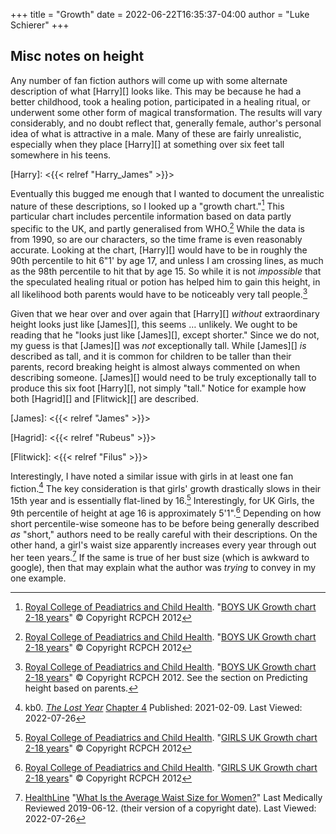+++
title = "Growth"
date = 2022-06-22T16:35:37-04:00
author = "Luke Schierer"
+++

## Misc notes on height

Any number of fan fiction authors will come up with some alternate description
of what [Harry][] looks like.  This may be because he had a better childhood, took a
healing potion, participated in a healing ritual, or underwent some other form
of magical transformation.  The results will vary considerably, and no doubt
reflect that, generally female, author's personal idea of what is attractive in
a male.  Many of these are fairly unrealistic, especially when they place [Harry][]
at something over six feet tall somewhere in his teens.  

[Harry]: <{{< relref "Harry_James" >}}>

Eventually this bugged me enough that I wanted to document the unrealistic
nature of these descriptions, so I looked up a "growth chart."[^220622-1] This
particular chart includes percentile information based on data partly
specific to the UK, and partly generalised from WHO.[^220622-2]  While the data
is from 1990, so are our characters, so the time frame is even reasonably
accurate. Looking at the chart, [Harry][] would have to be in roughly the 90th
percentile to hit 6"1' by age 17, and unless I am crossing lines, as much as the
98th percentile to hit that by age 15.  So while it is not *impossible* that the
speculated healing ritual or potion has helped him to gain this height, in all
likelihood both parents would have to be noticeably very tall people.[^220622-3]

Given that we hear over and over again that [Harry][] *without* extraordinary height
looks just like [James][], this seems … unlikely.  We ought to be reading that he
"looks just like [James][], except shorter."  Since we do not, my guess is that
[James][] was *not* exceptionally tall.  While [James][] *is* described as tall, and it
is common for children to be taller than their parents, record breaking height
is almost always commented on when describing someone.  [James][] would need to be
truly exceptionally tall to produce this six foot [Harry][], not simply "tall."
Notice for example how both [Hagrid][] and [Flitwick][] are described.

[James]: <{{< relref "James" >}}>

[Hagrid]: <{{< relref "Rubeus" >}}>

[Flitwick]: <{{< relref "Filus" >}}>

Interestingly, I have noted a similar issue with girls in at least one fan
fiction.[^220726-8] The key consideration is that girls' growth drastically
slows in their 15th year and is essentially flat-lined by 16.[^220726-9]
Interestingly, for UK Girls, the 9th percentile of height at age 16 is
approximately 5'1".[^220726-10]  Depending on how short percentile-wise someone
has to be before being generally described *as* "short," authors need to be
really careful with their descriptions.  On the other hand, a girl's waist size
apparently increases every year through out her teen years.[^220726-11]  If the
same is true of her bust size (which is awkward to google), then that may
explain what the author was *trying* to convey in my one example.

[^220726-11]: [HealthLine](https://www.healthline.com/)
    "[What Is the Average Waist Size for Women?](https://www.healthline.com/health/average-waist-size-for-women)"
    Last Medically Reviewed 2019-06-12. (their version of a copyright date). Last Viewed: 2022-07-26

[^220726-8]: kb0. _[The Lost Year](https://www.fanfiction.net/s/13815274)_
    [Chapter 4](https://www.fanfiction.net/s/13815274/4/The-Lost-Year)
    Published: 2021-02-09. Last Viewed: 2022-07-26

[^220726-10]: [Royal College of Peadiatrics and Child Health](https://www.rcpch.ac.uk/).
    "[GIRLS UK Growth chart 2-18 years](https://www.rcpch.ac.uk/sites/default/files/Girls_2-18_years_growth_chart.pdf)"
    © Copyright RCPCH 2012

[^220726-9]: [Royal College of Peadiatrics and Child Health](https://www.rcpch.ac.uk/).
    "[GIRLS UK Growth chart 2-18 years](https://www.rcpch.ac.uk/sites/default/files/Girls_2-18_years_growth_chart.pdf)"
    © Copyright RCPCH 2012

[^220622-1]: [Royal College of Peadiatrics and Child Health](https://www.rcpch.ac.uk/).
    "[BOYS UK Growth chart 2-18 years](https://www.rcpch.ac.uk/sites/default/files/Boys_2-18_years_growth_chart.pdf)"
    © Copyright RCPCH 2012

[^220622-2]: [Royal College of Peadiatrics and Child Health](https://www.rcpch.ac.uk/).
    "[BOYS UK Growth chart 2-18 years](https://www.rcpch.ac.uk/sites/default/files/Boys_2-18_years_growth_chart.pdf)"
    © Copyright RCPCH 2012

[^220622-3]: [Royal College of Peadiatrics and Child Health](https://www.rcpch.ac.uk/).
    "[BOYS UK Growth chart 2-18 years](https://www.rcpch.ac.uk/sites/default/files/Boys_2-18_years_growth_chart.pdf)"
    © Copyright RCPCH 2012.  See the section on Predicting height based on
    parents.

